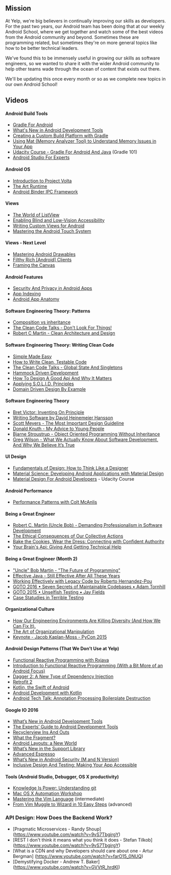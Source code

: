 ## Mission

At Yelp, we're big believers in continually improving our skills as developers. For the past two years, our Android team has been doing that at our weekly Android School, where we get together and watch some of the best videos from the Android community and beyond. Sometimes these are programming related, but sometimes they're on more general topics like how to be better technical leaders.

We've found this to be immensely useful in growing our skills as software engineers, so we wanted to share it with the wider Android community to help other teams wade through the ocean of content that exists out there.

We'll be updating this once every month or so as we complete new topics in our own Android School!

## Videos

#### Android Build Tools

* [Gradle For Android](http://www.youtube.com/watch?v=rXww768LUUM)
* [What's New in Android Development Tools](https://www.google.com/events/io/io14videos/ac46ad42-19c0-e311-b297-00155d5066d7)
* [Creating a Custom Build Platform with Gradle](https://www.youtube.com/watch?v=TCSdWFR09jQ)
* [Using Mat (Memory Analyzer Tool) to Understand Memory Issues in Your App](https://www.youtube.com/watch?v=6ryAYxLNpt8)
* [Udacity Course - Gradle For Android And Java](https://www.udacity.com/course/gradle-for-android-and-java--ud867) (Gradle 101)
* [Android Studio For Experts](https://youtu.be/Y2GC6P5hPeA)

#### Android OS

* [Introduction to Project Volta](https://www.google.com/events/io/io14videos/64bf2234-4bcb-e311-b297-00155d5066d7)
* [The Art Runtime](https://www.google.com/events/io/io14videos/b750c8da-aebe-e311-b297-00155d5066d7)
* [Android Binder IPC Framework](https://www.youtube.com/watch?v=hiq3mGfLOtE)

#### Views

* [The World of ListView](http://www.youtube.com/watch?v=wDBM6wVEO70)
* [Enabling Blind and Low-Vision Accessibility](http://www.youtube.com/watch?v=ld7kZRpMGb8)
* [Writing Custom Views for Android](http://www.youtube.com/watch?v=NYtB6mlu7vA)
* [Mastering the Android Touch System](http://www.youtube.com/watch?v=EZAoJU-nUyI&list=UUkQX1tChV7Z7l1LFF4L9j_g)

#### Views - Next Level

* [Mastering Android Drawables](https://www.parleys.com/play/528e806ae4b054cd7d2ef4a5/chapter0/about)
* [Filthy Rich [Android] Clients](https://www.parleys.com/play/529474eee4b0524648d3aeab/about)
* [Framing the Canvas](https://www.youtube.com/watch?v=IO_ckHYZv8U)

#### Android Features

* [Security And Privacy in Android Apps](https://www.youtube.com/watch?v=RPJENzweI-A)
* [App Indexing](https://www.youtube.com/watch?v=pl1-m8tJDmQ)
* [Android App Anatomy](http://www.infoq.com/presentations/Android-Design/)

#### Software Engineering Theory: Patterns
* [Composition vs inheritance](https://www.youtube.com/watch?v=dYUZiJEy0JE)
* [The Clean Code Talks - Don't Look For Things!](https://www.youtube.com/watch?v=RlfLCWKxHJ0)
* [Robert C Martin - Clean Architecture and Design](https://www.youtube.com/watch?v=Nsjsiz2A9mg)

#### Software Engineering Theory: Writing Clean Code

* [Simple Made Easy](http://www.infoq.com/presentations/Simple-Made-Easy)
* [How to Write Clean, Testable Code](https://www.youtube.com/watch?v=XcT4yYu_TTs)
* [The Clean Code Talks - Global State And Singletons](https://www.youtube.com/watch?v=-FRm3VPhseI&list=PL693EFD059797C21E&index=2)
* [Hammock Driven Development](https://www.youtube.com/watch?v=f84n5oFoZBc)
* [How To Design A Good Api And Why It Matters](https://www.youtube.com/watch?v=aAb7hSCtvGw)
* [Applying S.O.L.I.D. Principles](https://www.youtube.com/watch?v=gwIS9cZlrhk)
* [Domain Driven Design By Example](https://www.youtube.com/watch?v=uwJRrJ2Hwqg&t=19s)

#### Software Engineering Theory

* [Bret Victor: Inventing On Principle](https://vimeo.com/36579366)
* [Writing Software by David Heinemeier Hansson](https://www.youtube.com/watch?v=9LfmrkyP81M)
* [Scott Meyers - The Most Important Design Guideline](https://www.youtube.com/watch?v=5tg1ONG18H8)
* [Donald Knuth - My Advice to Young People](https://www.youtube.com/watch?v=75Ju0eM5T2c)
* [Bjarne Stroustrup - Object Oriented Programming Without Inheritance](https://www.youtube.com/watch?v=xcpSLRpOMJM)
* [Greg Wilson - What We Actually Know About Software Development, And Why We Believe It’s True](https://vimeo.com/9270320)

#### UI Design

* [Fundamentals of Design: How to Think Like a Designer](https://www.skillshare.com/classes/design/Fundamentals-of-Design-How-to-Think-Like-a-Designer/1986357063/classroom/discussions)
* [Material Science: Developing Android Applications with Material Design](https://www.google.com/events/io/io14videos/4f4e4aa1-b7b3-e311-b30e-00155d5066d7)
* [Material Design For Android Developers](https://www.udacity.com/course/android-design-for-developers--ud862) - Udacity Course

#### Android Performance

* [Performance Patterns with Colt McAnlis](https://www.youtube.com/watch?v=7lxVqqWwTb0&list=PLWz5rJ2EKKc9CBxr3BVjPTPoDPLdPIFCE)

#### Being a Great Engineer

* [Robert C. Martin (Uncle Bob) - Demanding Professionalism in Software Development](https://www.youtube.com/watch?v=p0O1VVqRSK0)
* [The Ethical Consequences of Our Collective Actions](https://www.youtube.com/watch?v=uSbKjRRbjZs)
* [Bake the Cookies, Wear the Dress: Connecting with Confident Authority](https://www.youtube.com/watch?v=6Uj746j9Heo)
* [Your Brain's Api: Giving And Getting Technical Help](https://www.youtube.com/watch?v=hY14Er6JX2s)

#### Being a Great Engineer (Month 2)

* ["Uncle" Bob Martin - "The Future of Programming"](https://www.youtube.com/watch?v=ecIWPzGEbFc)
* [Effective Java - Still Effective After All These Years](https://www.youtube.com/watch?v=V1vQf4qyMXg)
* [Working Effectively with Legacy Code by Roberto Hernandez-Pou](https://www.youtube.com/watch?v=9cVh-3BbeP8)
* [GOTO 2016 • Seven Secrets of Maintainable Codebases • Adam Tornhill](https://www.youtube.com/watch?v=0oDporwhToQ)
* [GOTO 2015 • Unselfish Testing • Jay Fields](https://www.youtube.com/watch?v=f9eu4mMOtN4)
* [Case Statudies in Terrible Testing](https://vimeo.com/144684986)

#### Organizational Culture

* [How Our Engineering Environments Are Killing Diversity (And How We Can Fix It).](https://www.youtube.com/watch?v=kNke_4WOWAU)
* [The Art of Organizational Manipulation](https://www.youtube.com/watch?v=OTCuYzAw31Y)
* [Keynote - Jacob Kaplan-Moss - PyCon 2015](https://www.youtube.com/watch?v=hIJdFxYlEKE)

#### Android Design Patterns (That We Don’t Use at Yelp)

* [Functional Reactive Programming with Rxjava](https://www.youtube.com/watch?v=_t06LRX0DV0)
* [Introduction to Functional Reactive Programming (With a Bit More of an Android Focus)](https://www.youtube.com/watch?v=_XKX6UQfNGY)
* [Dagger 2: A New Type of Dependency Injection](https://www.youtube.com/watch?v=oK_XtfXPkqw)
* [Retrofit 2](https://www.youtube.com/watch?v=KIAoQbAu3eA)
* [Kotlin, the Swift of Android](https://www.youtube.com/watch?v=dJscNr1silY)
* [Android Development with Kotlin](https://www.youtube.com/watch?v=A2LukgT2mKc)
* [Android Tech Talk: Annotation Processing Boilerplate Destruction](http://www.youtube.com/watch?v=dOcs-NKK-RA)

#### Google IO 2016

* [What’s New in Android Development Tools](https://www.youtube.com/watch?v=csaXml4xtN8)
* [The Experts’ Guide to Android Development Tools](https://www.youtube.com/watch?v=hHnTIMjd1Y8)
* [Recyclerview Ins And Outs](https://www.youtube.com/watch?v=LqBlYJTfLP4)
* [What the Fragment?](https://www.youtube.com/watch?v=k3IT-IJ0J98)
* [Android Layouts: a New World](https://www.youtube.com/watch?v=sO9aX87hq9c)
* [What’s New in the Support Library](https://www.youtube.com/watch?v=w45y_w4skKs)
* [Advanced Espresso](https://www.youtube.com/watch?v=isihPOY2vS4)
* [What’s New in Android Security (M and N Version)](https://www.youtube.com/watch?v=XZzLjllizYs)
* [Inclusive Design And Testing: Making Your App Accessible](https://www.youtube.com/watch?v=SOZwfQO4rVM)

#### Tools (Android Studio, Debugger, OS X productivity)
* [Knowledge Is Power: Understanding git](https://www.youtube.com/watch?v=sevc6668cQ0)
* [Mac OS X Automation Workshop](https://www.youtube.com/watch?v=yzE1UxVl6U4)
* [Mastering the Vim Language](https://www.youtube.com/watch?v=wlR5gYd6um0) (intermediate)
* [From Vim Muggle to Wizard in 10 Easy Steps](https://www.youtube.com/watch?v=MquaityA1SM) (advanced)

### API Design: How Does the Backend Work?
* [Pragmatic Microservices - Randy Shoup] (https://www.youtube.com/watch?v=9vS7TbgirgY)
* [REST I don't think it means what you think it does - Stefan Tilkob] (https://www.youtube.com/watch?v=9vS7TbgirgY)
* [What is a CDN and why Developers should care about one - Artur Bergman] (https://www.youtube.com/watch?v=farO15_0NUQ)
* [Demystifying Docker - Andrew T. Baker] (https://www.youtube.com/watch?v=GVVtR_hrdKI)

#### 
